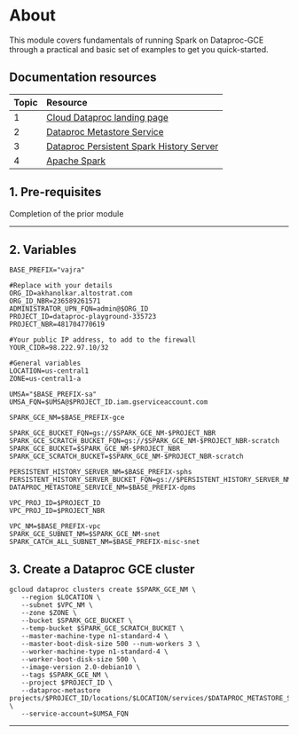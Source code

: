 # About

This module covers fundamentals of running Spark on Dataproc-GCE through a practical and basic set of examples to get you quick-started. 

## Documentation resources

| Topic | Resource | 
| -- | :--- |
| 1 | [Cloud Dataproc landing page](https://cloud.google.com/dataproc/docs) |
| 2 | [Dataproc Metastore Service](https://cloud.google.com/dataproc-metastore/docs) |
| 3 | [Dataproc Persistent Spark History Server](https://cloud.google.com/dataproc/docs/concepts/jobs/history-server) |
| 4 | [Apache Spark](https://spark.apache.org/docs/latest/) |

## 1. Pre-requisites

Completion of the prior module
<br>
  
<hr>

## 2. Variables

```
BASE_PREFIX="vajra"  

#Replace with your details
ORG_ID=akhanolkar.altostrat.com                              
ORG_ID_NBR=236589261571
ADMINISTRATOR_UPN_FQN=admin@$ORG_ID 
PROJECT_ID=dataproc-playground-335723
PROJECT_NBR=481704770619

#Your public IP address, to add to the firewall
YOUR_CIDR=98.222.97.10/32

#General variables
LOCATION=us-central1
ZONE=us-central1-a

UMSA="$BASE_PREFIX-sa"
UMSA_FQN=$UMSA@$PROJECT_ID.iam.gserviceaccount.com

SPARK_GCE_NM=$BASE_PREFIX-gce

SPARK_GCE_BUCKET_FQN=gs://$SPARK_GCE_NM-$PROJECT_NBR
SPARK_GCE_SCRATCH_BUCKET_FQN=gs://$SPARK_GCE_NM-$PROJECT_NBR-scratch
SPARK_GCE_BUCKET=$SPARK_GCE_NM-$PROJECT_NBR
SPARK_GCE_SCRATCH_BUCKET=$SPARK_GCE_NM-$PROJECT_NBR-scratch

PERSISTENT_HISTORY_SERVER_NM=$BASE_PREFIX-sphs
PERSISTENT_HISTORY_SERVER_BUCKET_FQN=gs://$PERSISTENT_HISTORY_SERVER_NM-$PROJECT_NBR
DATAPROC_METASTORE_SERVICE_NM=$BASE_PREFIX-dpms

VPC_PROJ_ID=$PROJECT_ID        
VPC_PROJ_ID=$PROJECT_NBR  

VPC_NM=$BASE_PREFIX-vpc
SPARK_GCE_SUBNET_NM=$SPARK_GCE_NM-snet
SPARK_CATCH_ALL_SUBNET_NM=$BASE_PREFIX-misc-snet
```
  
## 3. Create a Dataproc GCE cluster
```
gcloud dataproc clusters create $SPARK_GCE_NM \
   --region $LOCATION \
   --subnet $VPC_NM \
   --zone $ZONE \
   --bucket $SPARK_GCE_BUCKET \
   --temp-bucket $SPARK_GCE_SCRATCH_BUCKET \
   --master-machine-type n1-standard-4 \
   --master-boot-disk-size 500 --num-workers 3 \
   --worker-machine-type n1-standard-4 \
   --worker-boot-disk-size 500 \
   --image-version 2.0-debian10 \
   --tags $SPARK_GCE_NM \
   --project $PROJECT_ID \
   --dataproc-metastore projects/$PROJECT_ID/locations/$LOCATION/services/$DATAPROC_METASTORE_SERVICE_NM \
   --service-account=$UMSA_FQN
```

<hr>
